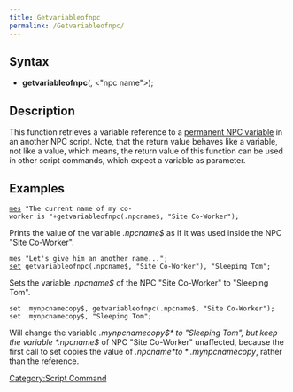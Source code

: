 ```yaml
---
title: Getvariableofnpc
permalink: /Getvariableofnpc/
---
```


Syntax
------

-   **getvariableofnpc**(<variable>, &lt;"npc name"&gt;);

Description
-----------

This function retrieves a variable reference to a [permanent NPC variable](/Variables#NPC_Variables "wikilink") in an another NPC script. Note, that the return value behaves like a variable, not like a value, which means, the return value of this function can be used in other script commands, which expect a variable as parameter.

Examples
--------

[`mes`](/mes "wikilink")` "The current name of my co-worker is "+getvariableofnpc(.npcname$, "Site Co-Worker");`

Prints the value of the variable *.npcname$* as if it was used inside the NPC "Site Co-Worker".

`mes "Let's give him an another name...";`
[`set`](/set "wikilink")` getvariableofnpc(.npcname$, "Site Co-Worker"), "Sleeping Tom";`

Sets the variable *.npcname$* of the NPC "Site Co-Worker" to "Sleeping Tom".

`set .mynpcnamecopy$, getvariableofnpc(.npcname$, "Site Co-Worker");`
`set .mynpcnamecopy$, "Sleeping Tom";`

Will change the variable *.mynpcnamecopy$* to "Sleeping Tom", but keep the variable *.npcname$* of NPC "Site Co-Worker" unaffected, because the first call to set copies the value of *.npcname$* to *.mynpcnamecopy$*, rather than the reference.

[Category:Script Command](/Category:Script_Command "wikilink")